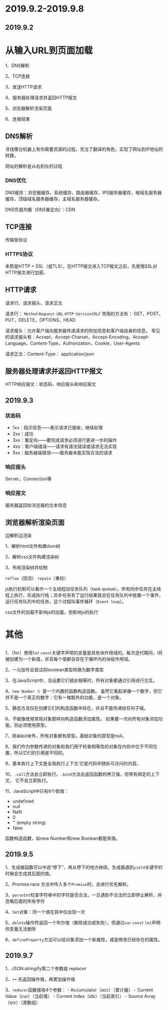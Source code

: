 # 2019.9.2-2019.9.8

## 2019.9.2

# 从输入URL到页面加载

1、DNS解析

2、TCP连接

3、发送HTTP请求

4、服务器处理请求并返回HTTP报文

5、浏览器解析渲染页面

6、连接结束

## DNS解析
寻找哪台机器上有你需要资源的过程。充当了翻译的角色，实现了网址到IP地址的转换。

网址的解析是从右到左的过程

### DNS优化
DNS缓存：浏览器缓存，系统缓存，路由器缓存，IPS服务器缓存，根域名服务器缓存，顶级域名服务器缓存，主域名服务器缓存。

DNS负载均衡（DNS重定向）：CDN

## TCP连接
传输层协议

### HTTPS协议
本质是HTTP + SSL（或TLS），在HTTP报文进入TCP报文之前，先使用SSL对HTTP报文进行加密。

## HTTP请求
请求行、请求报头、请求正文

请求行： `Method` `Request-URL` `HTTP-VersionCRLF`
常用的方法有： GET，POST，PUT，DELETE，OPTIONS，HEAD

请求报头：允许客户端向服务器传递请求的附加信息和客户端自身的信息。
常见的请求报头有：Accept，Accept-Charset，Accept-Encoding，Accept-Language，Content-Type，Authorization，Cookie，User-Agents

请求正文：Content-Type： application/json

## 服务器处理请求并返回HTTP报文
HTTP响应报文：状态码，响应报头和响应报文

## 2019.9.3

### 状态码
- 1xx：指示信息——表示请求已接收，继续处理
- 2xx：成功
- 3xx：重定向——要完成请求必须进行更进一步的操作
- 4xx：客户端错误——请求有语法错误或请求无法实现
- 5xx：服务器端错误——服务器未能实现合法的请求

### 响应报头
Server，Connection等

### 响应报文
服务器返回给浏览器的文本信息

## 浏览器解析渲染页面
边解析边渲染

1、解析html文件构建dom树

2、解析css文件构建渲染树

3、布局渲染树并绘制

`reflow`（回流）
`repain`（重绘）

js执行机制可以看作一个主线程加任务队列（task queue）。所有同步任务在主线程上执行，形成执行栈；异步任务有了运行结果就会在任务队列中放置一个事件，运行任务队列中的任务，这个过程叫事件循环（`Event loop`）。

css文件的加载不影响js的加载，但影响js的执行

# 其他
## 
1、（for）使用`let` `const`关键字声明的变量是具有块作用域的。每次迭代期间，i将被创建为一个新值，并且每个值都会存在于循环内的块级作用域。

2、一元加号会尝试将boolean类型转换为数字类型

3、在JavaScript中，当设置它们彼此相等时，所有对象都通过引用进行交互。

4、`new Number（）`是一个内置的函数构造函数。 虽然它看起来像一个数字，但它并不是一个真正的数字：它有一堆额外的功能，是一个对象。

5、静态方法仅在创建它们的构造函数中存在，并且不能传递给任何子级。

6、不能像使用常规对象那样向构造函数添加属性。 如果要一次向所有对象添加功能，则必须使用原型。 

7、除`基础对象`外，所有对象都有原型。基础对象的原型是null。

8、我们作为参数传递的对象和我们用于检查相等性的对象在内存中位于不同位置，所以它们的引用是不同的。

9、基本执行上下文是全局执行上下文:它是代码中随处可访问的内容。

10、`.call`方法会立即执行。`.bind`方法会返回函数的拷贝值，但带有绑定的上下文， 它不会立即执行。

11、JavaScript中只有6个假值：
- undefined
- null
- NaN
- 0
- '' (empty string)
- false

函数构造函数，如new Number和new Boolean都是真值。

## 2019.9.5

1、生成器函数可以中途“停下”，再从停下的地方继续。生成器遇到`yield`关键字的时候会生成其后面的值。

2、Promise.race 方法中传入多个`Promise`时，会进行优先解析。

3、`parseInt`检查字符串中的字符是否合法，一旦遇到不合法的立即停止解析，并忽略后面的所有字符

4、`Set`对象：同一个值在其中仅出现一次

5、`delete`操作符返回一个布尔值（删除成功或失败），但通过`var` `const` `let`声明但变量无法删除

6、`defineProperty`方法可以给对象添加一个新属性，或是修改已经存在的属性。

## 2019.9.7

1、JSON.stringify第二个参数是 replacer

2、`++` 先返回操作值，再累加操作值

3、`reducer`函数接收4个参数：
    - Accumulator（acc）（累计器）
    - Current Value（cur）（当前值）
    - Current Index（idx）（当前索引）
    - Source Array（src）（源数组）